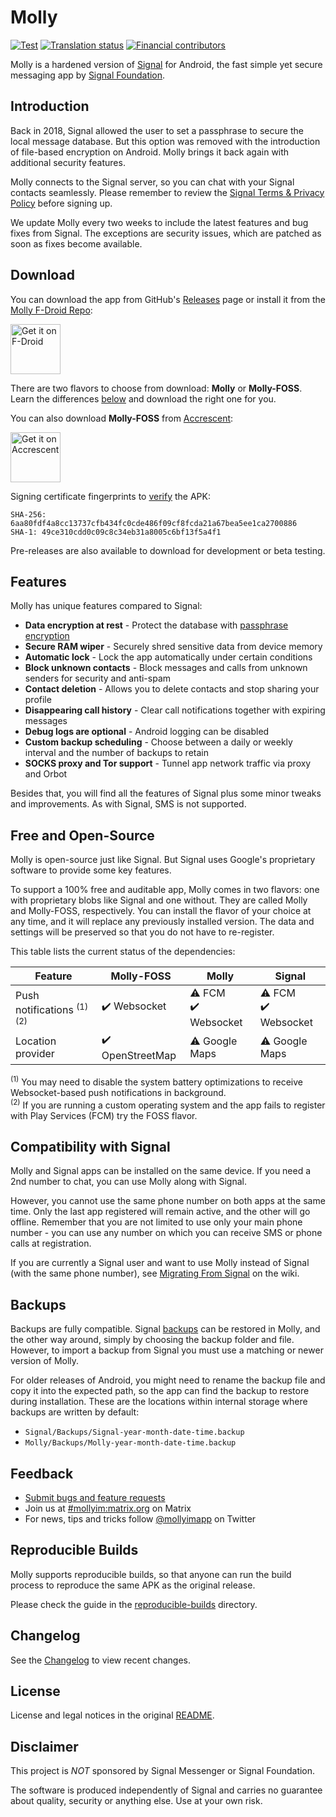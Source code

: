 # Molly

[![Test](https://github.com/mollyim/mollyim-android/workflows/Test/badge.svg)](https://github.com/mollyim/mollyim-android/actions)
[![Translation status](https://hosted.weblate.org/widgets/molly-instant-messenger/-/svg-badge.svg)](https://hosted.weblate.org/engage/molly-instant-messenger/?utm_source=widget)
[![Financial contributors](https://opencollective.com/mollyim/tiers/badge.svg)](https://opencollective.com/mollyim#category-CONTRIBUTE)

Molly is a hardened version of [Signal](https://github.com/signalapp/Signal-Android) for Android, the fast simple yet secure messaging app by [Signal Foundation](https://signal.org).

## Introduction

Back in 2018, Signal allowed the user to set a passphrase to secure the local message database. But this option was removed with the introduction of file-based encryption on Android. Molly brings it back again with additional security features.

Molly connects to the Signal server, so you can chat with your Signal contacts seamlessly. Please remember to review the [Signal Terms & Privacy Policy](https://signal.org/legal/) before signing up.

We update Molly every two weeks to include the latest features and bug fixes from Signal. The exceptions are security issues, which are patched as soon as fixes become available.

## Download

You can download the app from GitHub's [Releases](https://github.com/mollyim/mollyim-android/releases/latest) page or install it from the [Molly F-Droid Repo](https://molly.im/fdroid/):

[<img src="https://fdroid.gitlab.io/artwork/badge/get-it-on.png"
    alt="Get it on F-Droid"
    height="80">](https://molly.im/fdroid/)

There are two flavors to choose from download: **Molly** or **Molly-FOSS**. Learn the differences [below](#free-and-open-source) and download the right one for you.

You can also download **Molly-FOSS** from [Accrescent](https://accrescent.app/):

<a href="https://accrescent.app/app/im.molly.app">
   <img alt="Get it on Accrescent"
      src="https://accrescent.app/badges/get-it-on.png"
      height="80">
</a>

Signing certificate fingerprints to [verify](https://developer.android.com/studio/command-line/apksigner#usage-verify) the APK:
```
SHA-256: 6aa80fdf4a8cc13737cfb434fc0cde486f09cf8fcda21a67bea5ee1ca2700886
SHA-1: 49ce310cdd0c09c8c34eb31a8005c6bf13f5a4f1
```

Pre-releases are also available to download for development or beta testing.

## Features

Molly has unique features compared to Signal:

- **Data encryption at rest** - Protect the database with [passphrase encryption](https://github.com/mollyim/mollyim-android/wiki/Data-Encryption-At-Rest)
- **Secure RAM wiper** - Securely shred sensitive data from device memory
- **Automatic lock** - Lock the app automatically under certain conditions
- **Block unknown contacts** - Block messages and calls from unknown senders for security and anti-spam
- **Contact deletion** - Allows you to delete contacts and stop sharing your profile
- **Disappearing call history** - Clear call notifications together with expiring messages
- **Debug logs are optional** - Android logging can be disabled
- **Custom backup scheduling** - Choose between a daily or weekly interval and the number of backups to retain
- **SOCKS proxy and Tor support** - Tunnel app network traffic via proxy and Orbot

Besides that, you will find all the features of Signal plus some minor tweaks and improvements. As with Signal, SMS is not supported.  

## Free and Open-Source

Molly is open-source just like Signal. But Signal uses Google's proprietary software to provide some key features.

To support a 100% free and auditable app, Molly comes in two flavors: one with proprietary blobs like Signal and one without. They are called Molly and Molly-FOSS, respectively. You can install the flavor of your choice at any time, and it will replace any previously installed version. The data and settings will be preserved so that you do not have to re-register.

This table lists the current status of the dependencies:

| Feature                               | Molly-FOSS      | Molly                | Signal               |
| ------------------------------------- | --------------- | -------------------- | -------------------- |
| Push notifications <sup>(1) (2)</sup> | ✔️ Websocket     | ⚠️ FCM<br>✔️ Websocket | ⚠️ FCM<br>✔️ Websocket |
| Location provider                     | ✔️ OpenStreetMap | ⚠️ Google Maps        | ⚠️️️ Google Maps        |

<sup>(1)</sup> You may need to disable the system battery optimizations to receive Websocket-based push notifications in background.<br>
<sup>(2)</sup> If you are running a custom operating system and the app fails to register with Play Services (FCM) try the FOSS flavor.

## Compatibility with Signal

Molly and Signal apps can be installed on the same device. If you need a 2nd number to chat, you can use Molly along with Signal.

However, you cannot use the same phone number on both apps at the same time. Only the last app registered will remain active, and the other will go offline. Remember that you are not limited to use only your main phone number - you can use any number on which you can receive SMS or phone calls at registration.

If you are currently a Signal user and want to use Molly instead of Signal
(with the same phone number), see [Migrating From
Signal](https://github.com/mollyim/mollyim-android/wiki/Migrating-From-Signal)
on the wiki.

## Backups

Backups are fully compatible. Signal [backups](https://support.signal.org/hc/en-us/articles/360007059752-Backup-and-Restore-Messages) can be restored in Molly, and the other way around, simply by choosing the backup folder and file. However, to import a backup from Signal you must use a matching or newer version of Molly.

For older releases of Android, you might need to rename the backup file and copy it into the expected path, so the app can find the backup to restore during installation. These are the locations within internal storage where backups are written by default:
- `Signal/Backups/Signal-year-month-date-time.backup`
- `Molly/Backups/Molly-year-month-date-time.backup`

## Feedback

- [Submit bugs and feature requests](https://github.com/mollyim/mollyim-android/issues)
- Join us at [#mollyim:matrix.org](https://matrix.to/#/#mollyim:matrix.org) on Matrix
- For news, tips and tricks follow [@mollyimapp](https://twitter.com/mollyimapp) on Twitter

## Reproducible Builds

Molly supports reproducible builds, so that anyone can run the build process to reproduce the same APK as the original release.

Please check the guide in the [reproducible-builds](https://github.com/mollyim/mollyim-android/blob/master/reproducible-builds) directory.

## Changelog

See the [Changelog](https://github.com/mollyim/mollyim-android/wiki/Changelog) to view recent changes.

## License

License and legal notices in the original [README](README-ORIG.md).

## Disclaimer

This project is *NOT* sponsored by Signal Messenger or Signal Foundation.

The software is produced independently of Signal and carries no guarantee about quality, security or anything else. Use at your own risk.
